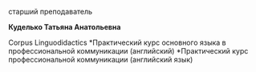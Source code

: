 старший преподаватель



**Куделько Татьяна Анатольевна**

Corpus Linguodidactics
	*Практический курс основного языка в профессиональной коммуникации (английский)
	*Практический курс профессиональной коммуникации (английский язык)